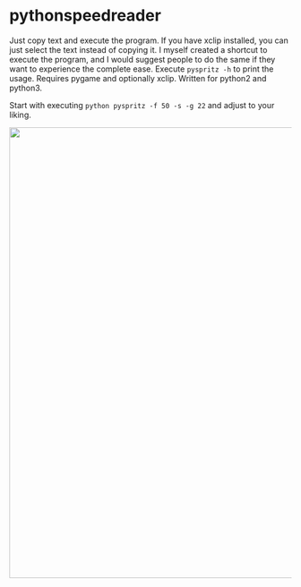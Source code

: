 # pythonspeedreader

Just copy text and execute the program. If you have xclip installed, you can just select the text instead of copying it.
I myself created a shortcut to execute the program, and I would suggest people to do the same if they want to experience the complete ease.
Execute `pyspritz -h` to print the usage.
Requires pygame and optionally xclip. Written for python2 and python3.

Start with executing `python pyspritz -f 50 -s -g 22` and adjust to your liking.

<img src="https://media.giphy.com/media/XgQf0KzjytjhIGodHX/giphy.gif" width=806>
